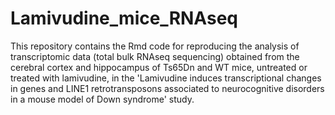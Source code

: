 # Lamivudine_mice_RNAseq
This repository contains the Rmd code for reproducing the analysis of transcriptomic data (total bulk RNAseq sequencing) obtained from the cerebral cortex and hippocampus of Ts65Dn and WT mice, untreated or treated with lamivudine, in the 'Lamivudine induces transcriptional changes in genes and LINE1 retrotransposons associated to neurocognitive disorders in a mouse model of Down syndrome' study. 
